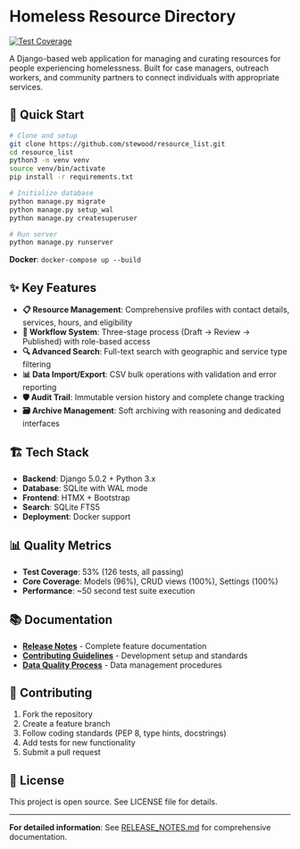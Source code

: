 # Homeless Resource Directory

[![Test Coverage](https://img.shields.io/badge/test%20coverage-53%25-brightgreen)](https://github.com/stewood/resource_list)

A Django-based web application for managing and curating resources for people experiencing homelessness. Built for case managers, outreach workers, and community partners to connect individuals with appropriate services.

## 🚀 Quick Start

```bash
# Clone and setup
git clone https://github.com/stewood/resource_list.git
cd resource_list
python3 -m venv venv
source venv/bin/activate
pip install -r requirements.txt

# Initialize database
python manage.py migrate
python manage.py setup_wal
python manage.py createsuperuser

# Run server
python manage.py runserver
```

**Docker**: `docker-compose up --build`

## ✨ Key Features

- **📋 Resource Management**: Comprehensive profiles with contact details, services, hours, and eligibility
- **🔄 Workflow System**: Three-stage process (Draft → Review → Published) with role-based access
- **🔍 Advanced Search**: Full-text search with geographic and service type filtering
- **📊 Data Import/Export**: CSV bulk operations with validation and error reporting
- **🛡️ Audit Trail**: Immutable version history and complete change tracking
- **🗃️ Archive Management**: Soft archiving with reasoning and dedicated interfaces

## 🏗️ Tech Stack

- **Backend**: Django 5.0.2 + Python 3.x
- **Database**: SQLite with WAL mode
- **Frontend**: HTMX + Bootstrap
- **Search**: SQLite FTS5
- **Deployment**: Docker support

## 📊 Quality Metrics

- **Test Coverage**: 53% (126 tests, all passing)
- **Core Coverage**: Models (96%), CRUD views (100%), Settings (100%)
- **Performance**: ~50 second test suite execution

## 📚 Documentation

- **[Release Notes](RELEASE_NOTES.md)** - Complete feature documentation
- **[Contributing Guidelines](CONTRIBUTING.md)** - Development setup and standards
- **[Data Quality Process](docs/DATA_QUALITY_PROCESS.md)** - Data management procedures

## 🤝 Contributing

1. Fork the repository
2. Create a feature branch
3. Follow coding standards (PEP 8, type hints, docstrings)
4. Add tests for new functionality
5. Submit a pull request

## 📄 License

This project is open source. See LICENSE file for details.

---

**For detailed information**: See [RELEASE_NOTES.md](RELEASE_NOTES.md) for comprehensive documentation.
